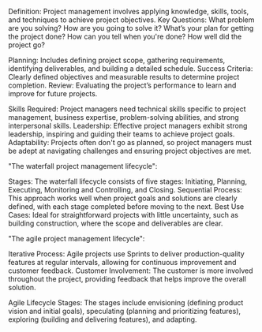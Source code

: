 Definition: Project management involves applying knowledge, skills, tools, and techniques to achieve project objectives.
Key Questions:
What problem are you solving?
How are you going to solve it?
What’s your plan for getting the project done?
How can you tell when you're done?
How well did the project go?

Planning: Includes defining project scope, gathering requirements, identifying deliverables, and building a detailed schedule.
Success Criteria: Clearly defined objectives and measurable results to determine project completion.
Review: Evaluating the project’s performance to learn and improve for future projects.


Skills Required: Project managers need technical skills specific to project management, business expertise, problem-solving abilities, and strong interpersonal skills.
Leadership: Effective project managers exhibit strong leadership, inspiring and guiding their teams to achieve project goals.
Adaptability: Projects often don't go as planned, so project managers must be adept at navigating challenges and ensuring project objectives are met.

"The waterfall project management lifecycle":


Stages: The waterfall lifecycle consists of five stages: Initiating, Planning, Executing, Monitoring and Controlling, and Closing.
Sequential Process: This approach works well when project goals and solutions are clearly defined, with each stage completed before moving to the next.
Best Use Cases: Ideal for straightforward projects with little uncertainty, such as building construction, where the scope and deliverables are clear. 


"The agile project management lifecycle":

Iterative Process: Agile projects use Sprints to deliver production-quality features at regular intervals, allowing for continuous improvement and customer feedback.
Customer Involvement: The customer is more involved throughout the project, providing feedback that helps improve the overall solution.

Agile Lifecycle Stages: The stages include envisioning (defining product vision and initial goals), speculating (planning and prioritizing features), exploring (building and delivering features), and adapting. 
  

